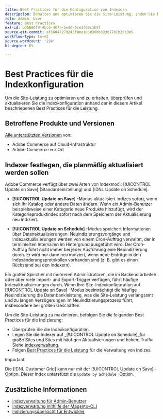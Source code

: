 ```yaml
---
title: Best Practices für die Konfiguration von Indexern
description: Behalten und optimieren Sie die Site-Leistung, indem Sie Best Practices für die Indexkonfiguration befolgen.
role: Admin, User
feature: Best Practices
exl-id: b35806f9-4bc6-407e-bedd-5ce3f09c1b9f
source-git-commit: af66d47279245f8ee105030bbb33d77b1b35c3e5
workflow-type: tm+mt
source-wordcount: '298'
ht-degree: 0%

---
```


# Best Practices für die Indexkonfiguration

Um die Site-Leistung zu optimieren und zu erhalten, überprüfen und aktualisieren Sie die Indexkonfiguration anhand der in diesem Artikel beschriebenen Best Practices für die Leistung.

## Betroffene Produkte und Versionen

[Alle unterstützten Versionen](../../../release/versions.md) von:

- Adobe Commerce auf Cloud-Infrastruktur
- Adobe Commerce vor Ort

## Indexer festlegen, die planmäßig aktualisiert werden sollen

Adobe Commerce verfügt über zwei Arten von Indexmodi: [!UICONTROL Update on Save] (Standardeinstellung) und [!DNL Update on Schedule].

- **[!UICONTROL Update on Save]** -Modus aktualisiert Indizes sofort, wenn sich Ihr Katalog oder andere Daten ändern. Wenn ein Admin-Benutzer beispielsweise einer Kategorie neue Produkte hinzufügt, wird der Kategorieproduktindex sofort nach dem Speichern der Aktualisierung neu indiziert.

- **[!UICONTROL Update on Schedule]** -Modus speichert Informationen über Datenaktualisierungen. Neuindizierungsvorgänge und Indexaktualisierungen werden von einem Cron-Auftrag verwaltet, der in terminierten Intervallen im Hintergrund ausgeführt wird. Der Cron-Auftrag führt nicht immer bei jeder Ausführung eine Neuindizierung durch. Er wird nur dann neu indiziert, wenn neue Einträge in den Indexänderungsprotokollen vorhanden sind (z. B. gibt es einen Rückstand bei den Indexern).

Ein großer Speicher mit mehreren Administratoren, die im Backend arbeiten oder über viele Import- und Export-Trigger verfügen, führt häufige Indexaktualisierungen durch. Wenn Ihre Site-Indexkonfiguration auf [!UICONTROL Update on Save] -Modus beeinträchtigt die häufige Neuindizierung die Datenbankleistung, was die Site-Leistung verlangsamt und zu langen Verzögerungen im Neuindizierungsprozess führt, insbesondere bei großen Geschäften.

Um die Site-Leistung zu maximieren, befolgen Sie die folgenden Best Practices für die Indizierung:

- Überprüfen Sie die Indexkonfiguration.
- Legen Sie die Indexer auf _[!UICONTROL Update on Schedule]_für große Sites und Sites mit häufigen Aktualisierungen und hohem Traffic. Siehe [Indexverwaltung](https://docs.magento.com/user-guide/system/index-management.html#change-the-index-mode).
- Folgen [Best Practices für die Leistung](../../../performance/configuration.md) für die Verwaltung von Indizes.

>[!IMPORTANT]
>
>Die [!DNL Customer Grid] kann nur mit der [!UICONTROL Update on Save] -Option. Dieser Index unterstützt die `Update by Schedule` -Option.

## Zusätzliche Informationen

- [Indexverwaltung für Admin-Benutzer](../../../configuration/cli/manage-indexers.md#configure-indexers)
- [Indexverwaltung mithilfe der Magento-CLI](https://experienceleague.adobe.com/docs/commerce-operations/configuration-guide/cli/manage-indexers.html)
- [Indizierungsübersicht für Entwickler](https://developer.adobe.com/commerce/php/development/components/indexing/)
